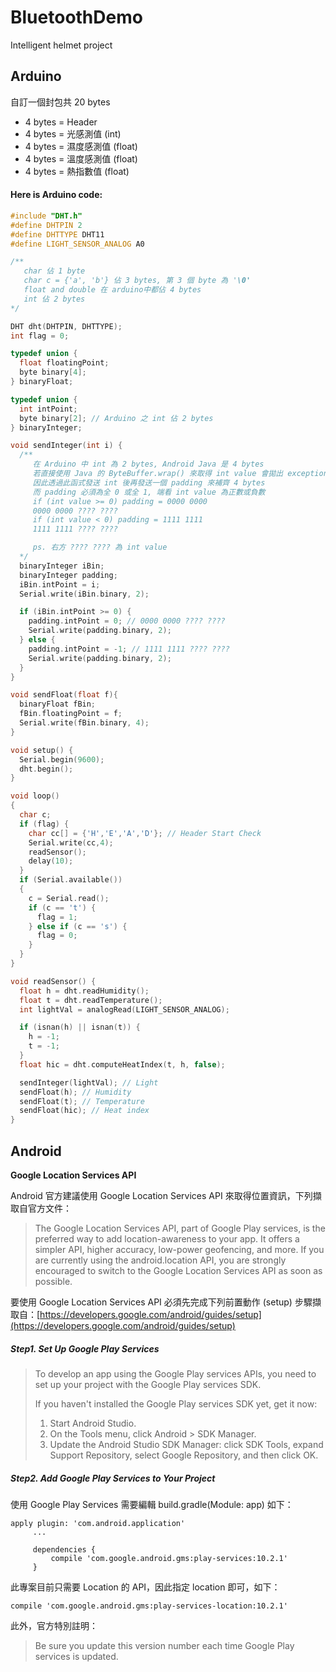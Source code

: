 # BluetoothDemo

Intelligent helmet project


Arduino
---
 自訂一個封包共 20 bytes
* 4 bytes = Header
* 4 bytes = 光感測值 (int)
* 4 bytes = 濕度感測值 (float)
* 4 bytes = 溫度感測值 (float)
* 4 bytes = 熱指數值 (float)

#### Here is Arduino code:

```c++
#include "DHT.h"
#define DHTPIN 2
#define DHTTYPE DHT11
#define LIGHT_SENSOR_ANALOG A0

/**
   char 佔 1 byte
   char c = {'a', 'b'} 佔 3 bytes, 第 3 個 byte 為 '\0'
   float and double 在 arduino中都佔 4 bytes
   int 佔 2 bytes
*/

DHT dht(DHTPIN, DHTTYPE);
int flag = 0;

typedef union {
  float floatingPoint;
  byte binary[4];
} binaryFloat;

typedef union {
  int intPoint;
  byte binary[2]; // Arduino 之 int 佔 2 bytes
} binaryInteger;

void sendInteger(int i) {
  /**
     在 Arduino 中 int 為 2 bytes, Android Java 是 4 bytes
     若直接使用 Java 的 ByteBuffer.wrap() 來取得 int value 會拋出 exception
     因此透過此函式發送 int 後再發送一個 padding 來補齊 4 bytes
     而 padding 必須為全 0 或全 1, 端看 int value 為正數或負數
     if (int value >= 0) padding = 0000 0000
     0000 0000 ???? ????
     if (int value < 0) padding = 1111 1111
     1111 1111 ???? ????

     ps. 右方 ???? ???? 為 int value
  */
  binaryInteger iBin;
  binaryInteger padding;
  iBin.intPoint = i;
  Serial.write(iBin.binary, 2);

  if (iBin.intPoint >= 0) {
    padding.intPoint = 0; // 0000 0000 ???? ????
    Serial.write(padding.binary, 2);
  } else {
    padding.intPoint = -1; // 1111 1111 ???? ????
    Serial.write(padding.binary, 2);
  }
}

void sendFloat(float f){
  binaryFloat fBin;
  fBin.floatingPoint = f;
  Serial.write(fBin.binary, 4);
}

void setup() {
  Serial.begin(9600);
  dht.begin();
}

void loop()
{
  char c;
  if (flag) {
    char cc[] = {'H','E','A','D'}; // Header Start Check
    Serial.write(cc,4);
    readSensor();
    delay(10);
  }
  if (Serial.available())
  {
    c = Serial.read();
    if (c == 't') {
      flag = 1;
    } else if (c == 's') {
      flag = 0;
    }
  }
}

void readSensor() {
  float h = dht.readHumidity();
  float t = dht.readTemperature();
  int lightVal = analogRead(LIGHT_SENSOR_ANALOG);

  if (isnan(h) || isnan(t)) {
    h = -1;
    t = -1;
  }
  float hic = dht.computeHeatIndex(t, h, false);

  sendInteger(lightVal); // Light
  sendFloat(h); // Humidity
  sendFloat(t); // Temperature
  sendFloat(hic); // Heat index
}
```


Android
---

**Google Location Services API**

Android 官方建議使用 Google Location Services API 來取得位置資訊，下列擷取自官方文件：
> The Google Location Services API, part of Google Play services, is the preferred way to add location-awareness to your app. It offers a simpler API, higher accuracy, low-power geofencing, and more. If you are currently using the android.location API, you are strongly encouraged to switch to the Google Location Services API as soon as possible. 

 要使用 Google Location Services API 必須先完成下列前置動作 (setup)
 步驟擷取自：[https://developers.google.com/android/guides/setup](https://developers.google.com/android/guides/setup)
 
##### Step1. Set Up Google Play Services
> To develop an app using the Google Play services APIs, you need to set up your project with the Google Play services SDK.
>
> If you haven't installed the Google Play services SDK yet, get it now:
>
> 1. Start Android Studio.
> 2. On the Tools menu, click Android > SDK Manager.
> 3. Update the Android Studio SDK Manager: click SDK Tools, expand Support Repository, select Google Repository, and then click OK.

##### Step2. Add Google Play Services to Your Project
      
使用 Google Play Services 需要編輯 build.gradle(Module: app) 如下： 
 
 ```
 apply plugin: 'com.android.application'
      ...
  
      dependencies {
          compile 'com.google.android.gms:play-services:10.2.1'
      }
 ```

此專案目前只需要 Location 的 API，因此指定 location 即可，如下：

`compile 'com.google.android.gms:play-services-location:10.2.1'`

此外，官方特別註明：

> Be sure you update this version number each time Google Play services is updated.

